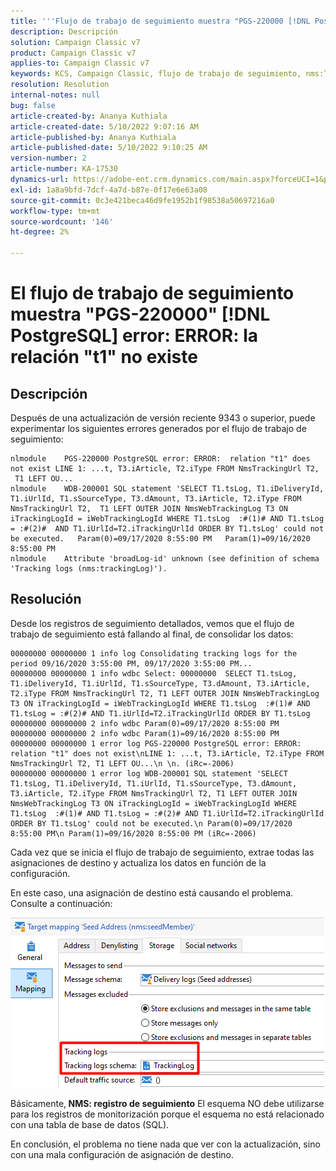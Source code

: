 ```yaml
---
title: '''Flujo de trabajo de seguimiento muestra "PGS-220000 [!DNL PostgreSQL] error: ERROR: la relación "t1" no existe'
description: Descripción
solution: Campaign Classic v7
product: Campaign Classic v7
applies-to: Campaign Classic v7
keywords: KCS, Campaign Classic, flujo de trabajo de seguimiento, nms:TrackingLog
resolution: Resolution
internal-notes: null
bug: false
article-created-by: Ananya Kuthiala
article-created-date: 5/10/2022 9:07:16 AM
article-published-by: Ananya Kuthiala
article-published-date: 5/10/2022 9:10:25 AM
version-number: 2
article-number: KA-17530
dynamics-url: https://adobe-ent.crm.dynamics.com/main.aspx?forceUCI=1&pagetype=entityrecord&etn=knowledgearticle&id=68154d91-40d0-ec11-a7b5-0022480a8e40
exl-id: 1a8a9bfd-7dcf-4a7d-b87e-0f17e6e63a08
source-git-commit: 0c3e421beca46d9fe1952b1f98538a50697216a0
workflow-type: tm+mt
source-wordcount: '146'
ht-degree: 2%

---
```


# El flujo de trabajo de seguimiento muestra &quot;PGS-220000&quot; [!DNL PostgreSQL] error: ERROR: la relación &quot;t1&quot; no existe

## Descripción


Después de una actualización de versión reciente 9343 o superior, puede experimentar los siguientes errores generados por el flujo de trabajo de seguimiento:




```
nlmodule    PGS-220000 PostgreSQL error: ERROR:  relation "t1" does not exist LINE 1: ...t, T3.iArticle, T2.iType FROM NmsTrackingUrl T2,  T1 LEFT OU... 
nlmodule    WDB-200001 SQL statement 'SELECT T1.tsLog, T1.iDeliveryId, T1.iUrlId, T1.sSourceType, T3.dAmount, T3.iArticle, T2.iType FROM NmsTrackingUrl T2,  T1 LEFT OUTER JOIN NmsWebTrackingLog T3 ON iTrackingLogId = iWebTrackingLogId WHERE T1.tsLog  :#(1)# AND T1.tsLog = :#(2)#  AND T1.iUrlId=T2.iTrackingUrlId ORDER BY T1.tsLog' could not be executed.   Param(0)=09/17/2020 8:55:00 PM   Param(1)=09/16/2020 8:55:00 PM
nlmodule    Attribute 'broadLog-id' unknown (see definition of schema 'Tracking logs (nms:trackingLog)').
```





## Resolución


Desde los registros de seguimiento detallados, vemos que el flujo de trabajo de seguimiento está fallando al final, de consolidar los datos:




```
00000000 00000000 1 info log Consolidating tracking logs for the period 09/16/2020 3:55:00 PM, 09/17/2020 3:55:00 PM...
00000000 00000000 1 info wdbc Select: 00000000  SELECT T1.tsLog, T1.iDeliveryId, T1.iUrlId, T1.sSourceType, T3.dAmount, T3.iArticle, T2.iType FROM NmsTrackingUrl T2, T1 LEFT OUTER JOIN NmsWebTrackingLog T3 ON iTrackingLogId = iWebTrackingLogId WHERE T1.tsLog  :#(1)# AND T1.tsLog = :#(2)# AND T1.iUrlId=T2.iTrackingUrlId ORDER BY T1.tsLog
00000000 00000000 2 info wdbc Param(0)=09/17/2020 8:55:00 PM
00000000 00000000 2 info wdbc Param(1)=09/16/2020 8:55:00 PM
00000000 00000000 1 error log PGS-220000 PostgreSQL error: ERROR: relation "t1" does not exist\nLINE 1: ...t, T3.iArticle, T2.iType FROM NmsTrackingUrl T2, T1 LEFT OU...\n \n. (iRc=-2006)
00000000 00000000 1 error log WDB-200001 SQL statement 'SELECT T1.tsLog, T1.iDeliveryId, T1.iUrlId, T1.sSourceType, T3.dAmount, T3.iArticle, T2.iType FROM NmsTrackingUrl T2, T1 LEFT OUTER JOIN NmsWebTrackingLog T3 ON iTrackingLogId = iWebTrackingLogId WHERE T1.tsLog  :#(1)# AND T1.tsLog = :#(2)# AND T1.iUrlId=T2.iTrackingUrlId ORDER BY T1.tsLog' could not be executed.\n Param(0)=09/17/2020 8:55:00 PM\n Param(1)=09/16/2020 8:55:00 PM (iRc=-2006)
```




Cada vez que se inicia el flujo de trabajo de seguimiento, extrae todas las asignaciones de destino y actualiza los datos en función de la configuración.

En este caso, una asignación de destino está causando el problema. Consulte a continuación:

![](assets/a06a8deb-6536-ec11-b6e6-000d3a348885.png)

Básicamente,<b> NMS: registro de seguimiento</b> El esquema NO debe utilizarse para los registros de monitorización porque el esquema no está relacionado con una tabla de base de datos (SQL).

En conclusión, el problema no tiene nada que ver con la actualización, sino con una mala configuración de asignación de destino.
